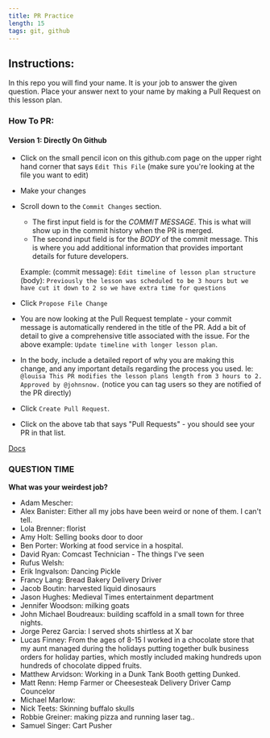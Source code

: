 ```yaml
---
title: PR Practice
length: 15
tags: git, github
---
```


## Instructions:

In this repo you will find your name. It is your job to answer the given question. Place your answer next to your name by making a Pull Request on this lesson plan.

### How To PR:

#### Version 1: Directly On Github
* Click on the small pencil icon on this github.com page on the upper right hand corner that says `Edit This File` (make sure you're looking at the file you want to edit)
* Make your changes
* Scroll down to the `Commit Changes` section.
  - The first input field is for the *COMMIT MESSAGE*. This is what will show up in the commit history when the PR is merged.
  - The second input field is for the *BODY* of the commit message. This is where you add additional information that provides important details for future developers.

  Example:
  (commit message): `Edit timeline of lesson plan structure`
  (body): `Previously the lesson was scheduled to be 3 hours but we have cut it down to 2 so we have extra time for questions`

* Click `Propose File Change`
* You are now looking at the Pull Request template - your commit message is automatically rendered in the title of the PR. Add a bit of detail to give a comprehensive title associated with the issue. For the above example: `Update timeline with longer lesson plan`.
* In the body, include a detailed report of why you are making this change, and any important details regarding the process you used. Ie: `@louisa This PR modifies the lesson plans length from 3 hours to 2. Approved by @johnsnow.` (notice you can tag users so they are notified of the PR directly)
* Click `Create Pull Request`.
* Click on the above tab that says "Pull Requests" - you should see your PR in that list.

[Docs](https://help.github.com/articles/about-pull-requests/)

### QUESTION TIME

**What was your weirdest job?**

- Adam Mescher:
- Alex Banister: Either all my jobs have been weird or none of them. I can't tell.
- Lola Brenner: florist
- Amy Holt: Selling books door to door
- Ben Porter: Working at food service in a hospital.
- David Ryan: Comcast Technician - The things I've seen
- Rufus Welsh:
- Erik Ingvalson: Dancing Pickle 
- Francy Lang: Bread Bakery Delivery Driver
- Jacob Boutin: harvested liquid dinosaurs 
- Jason Hughes: Medieval Times entertainment department
- Jennifer Woodson: milking goats
- John Michael Boudreaux: building scaffold in a small town for three nights.
- Jorge Perez Garcia: I served shots shirtless at X bar
- Lucas Finney: From the ages of 8-15 I worked in a chocolate store that my aunt managed during the holidays putting together bulk business orders for holiday parties, which mostly included making hundreds upon hundreds of chocolate dipped fruits.
- Matthew Arvidson: Working in a Dunk Tank Booth getting Dunked.
- Matt Renn: Hemp Farmer or Cheesesteak Delivery Driver Camp Councelor
- Michael Marlow:
- Nick Teets: Skinning buffalo skulls
- Robbie Greiner: making pizza and running laser tag.. 
- Samuel Singer: Cart Pusher
